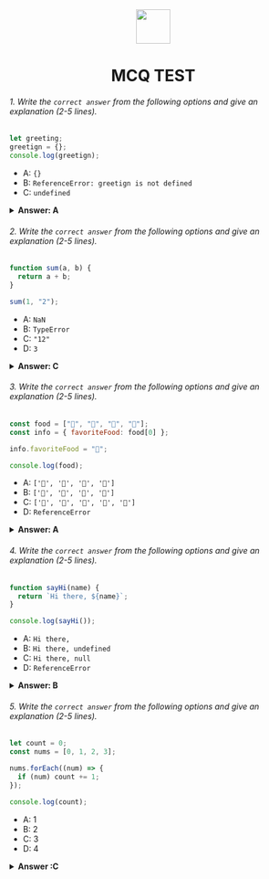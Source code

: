 <div align="center">
  <img height="60" src="https://edurev.gumlet.io/AllImages/original/ApplicationImages/CourseImages/944e5d47-8c55-4a89-91e5-22ab5f2798fc_CI.png">
  <h1>MCQ TEST</h1>
</div>

###### 1. Write the `correct answer` from the following options and give an explanation (2-5 lines).

```javascript
let greeting;
greetign = {};
console.log(greetign);
```

- A: `{}`
- B: `ReferenceError: greetign is not defined`
- C: `undefined`

<details><summary><b>Answer: A</b></summary>
<p>

#### Answer: A

<i>When we don't use any variable keyword(var, const, let) to declare a variable, the variable become a global variable. So it can be accessible from anywhere in the file.NO. 1 question variable greetign is now a global variable so we can access it from anywhere in the same file.</i>

</p>
</details>

###### 2. Write the `correct answer` from the following options and give an explanation (2-5 lines).

```javascript
function sum(a, b) {
  return a + b;
}

sum(1, "2");
```

- A: `NaN`
- B: `TypeError`
- C: `"12"`
- D: `3`

<details><summary><b>Answer: C</b></summary>
<p>

#### Answer: C

<i>JS read code from left to right . When it see a string "2" on it's way it will consider number 1 also as a string . And show the result through concatenate. So it will give "12"</i>

</p>
</details>

###### 3. Write the `correct answer` from the following options and give an explanation (2-5 lines).

```javascript
const food = ["🍕", "🍫", "🥑", "🍔"];
const info = { favoriteFood: food[0] };

info.favoriteFood = "🍝";

console.log(food);
```

- A: `['🍕', '🍫', '🥑', '🍔']`
- B: `['🍝', '🍫', '🥑', '🍔']`
- C: `['🍝', '🍕', '🍫', '🥑', '🍔']`
- D: `ReferenceError`

<details><summary><b>Answer: A</b></summary>
<p>

#### Answer: A

<i>info.favoriteFood doesn't affect the original array "food" . They are separate variables.So, the output will be the same as food array.</i>

</p>
</details>

###### 4. Write the `correct answer` from the following options and give an explanation (2-5 lines).

```javascript
function sayHi(name) {
  return `Hi there, ${name}`;
}

console.log(sayHi());
```

- A: `Hi there,`
- B: `Hi there, undefined`
- C: `Hi there, null`
- D: `ReferenceError`

<details><summary><b>Answer: B</b></summary>
<p>

#### Answer: B

<i>sayHi function demand an arguments from function calling .But in the question there was not an argument so it will take name parameter as undefined and show result `Hi there, undefined`</i>

</p>
</details>

###### 5. Write the `correct answer` from the following options and give an explanation (2-5 lines).

```javascript
let count = 0;
const nums = [0, 1, 2, 3];

nums.forEach((num) => {
  if (num) count += 1;
});

console.log(count);
```

- A: 1
- B: 2
- C: 3
- D: 4

<details><summary><b>Answer :C</b></summary>
<p>

#### Answer: C

<i>
First we declare that count value is 0;
nums.forEach loop through every element of the array . For the first element(0) it will be a falsy value so it does not increment the count value for the condition of if statement . But other 3 values are true so it will increase the value of count variable by 3. So , the answer will be 3.
</i>

</p>
</details>
